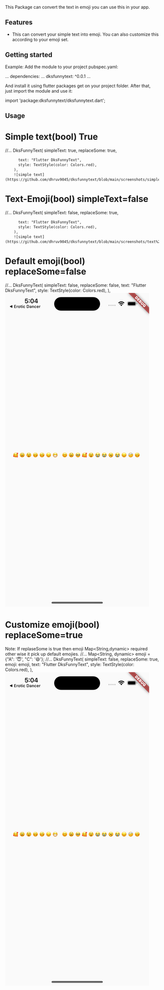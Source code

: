 <!--
This README describes the package. If you publish this package to pub.dev,
this README's contents appear on the landing page for your package.

For information about how to write a good package README, see the guide for
[writing package pages](https://dart.dev/guides/libraries/writing-package-pages).

For general information about developing packages, see the Dart guide for
[creating packages](https://dart.dev/guides/libraries/create-library-packages)
and the Flutter guide for
[developing packages and plugins](https://flutter.dev/developing-packages).
-->

This Package can convert the text in emoji you can use this in your app.

## Features

* This can convert your simple text into emoji. You can also customize this according to your emoji set.

## Getting started

Example: Add the module to your project pubspec.yaml:

... 
  dependencies:
  ...
    dksfunnytext: ^0.0.1
...

And install it using flutter packages get on your project folder. After that, just import the module and use it:

import 'package:dksfunnytext/dksfunnytext.dart';

## Usage

# Simple text(bool) True
//...
  DksFunnyText(
          simpleText: true,
          replaceSome: true,
        
          text: "Flutter DksFunnyText",
          style: TextStyle(color: Colors.red),
        ),
        ![simple text](https://github.com/dhruv9045/dksfunnytext/blob/main/screenshots/simple%20text.png)


# Text-Emoji(bool) simpleText=false
//...
  DksFunnyText(
          simpleText: false,
          replaceSome: true,
       
          text: "Flutter DksFunnyText",
          style: TextStyle(color: Colors.red),
        ),
        ![simple text](https://github.com/dhruv9045/dksfunnytext/blob/main/screenshots/text%20to%20emoji.png)


# Default emoji(bool) replaceSome=false
//...
  DksFunnyText(
          simpleText: false,
          replaceSome: false,
          text: "Flutter DksFunnyText",
          style: TextStyle(color: Colors.red),
        ),
        ![simple text](https://github.com/dhruv9045/dksfunnytext/blob/main/screenshots/text%20to%20emoji.png)

# Customize emoji(bool) replaceSome=true
 Note: If replaseSome is true then emoji Map<String,dynamic> required other wise it pick up default emojies.
//...
  Map<String, dynamic> emoji = {"A": '😇', "C": '😄'};
//...
DksFunnyText(
          simpleText: false,
          replaceSome: true,
          emoji: emoji,
          text: "Flutter DksFunnyText",
          style: TextStyle(color: Colors.red),
        ),
        ![simple text](https://github.com/dhruv9045/dksfunnytext/blob/main/screenshots/text%20to%20emoji.png)
 


